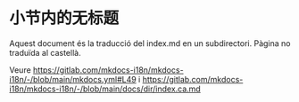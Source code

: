 # 小节内的无标题

Aquest document és la traducció del index.md en un subdirectori. Pàgina no traduïda al castellà.

Veure <https://gitlab.com/mkdocs-i18n/mkdocs-i18n/-/blob/main/mkdocs.yml#L49> i <https://gitlab.com/mkdocs-i18n/mkdocs-i18n/-/blob/main/docs/dir/index.ca.md>

